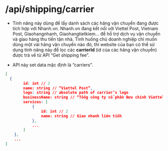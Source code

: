 # /api/shipping/carrier

- Tính năng này dùng để lấy danh sách các hãng vận chuyển đang được tích hợp với Nhanh.vn. Nhanh.vn đang kết nối với Viettel Post, Vietnam Post, Giaohangnhanh, Giaohangtietkiem... để hỗ trợ dịch vụ vận chuyển và giao hàng thu tiền tận nhà. Tình huống chủ doanh nghiệp chỉ muốn dùng một vài hãng vận chuyển nào đó, thì website của bạn có thể sử dụng tính năng này để lọc các **carrierId** (id của các hãng vận chuyển) được trả về từ API “Get shipping fee”.

- API này set data mặc định là “carriers”.
```json
[
  {
		id: int // 2
		name: string // “Viettel Post”,
		logo: string // absolute path of carrier’s logo
		businessName: string // “Tổng công ty cổ phần Bưu chính Viettel”,	
		services: [
			{
				id: int // 2
				name: string // Giao nhanh liên tỉnh
 			},
			...
		]
	},
	...
]
```




